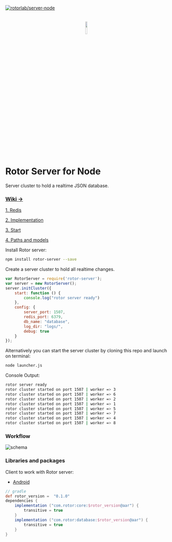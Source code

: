 [ ![rotorlab/server-node](https://d25lcipzij17d.cloudfront.net/badge.svg?id=js&type=6&v=0.0.1&x2=0)](https://www.npmjs.com/package/rotor-server)
<p align="center"><img width="10%" vspace="20" src="https://github.com/rotorlab/database-kotlin/raw/develop/app/src/main/res/mipmap-xxxhdpi/ic_launcher_round.png"></p>

# Rotor Server for Node
Server cluster to hold a realtime JSON database.

### [Wiki ->](https://github.com/rotorlab/server-node/wiki)

[1. Redis](https://github.com/rotorlab/server-node/wiki/Redis)

[2. Implementation](https://github.com/rotorlab/server-node/wiki/Implementation)

[3. Start](https://github.com/rotorlab/server-node/wiki/Start)

[4. Paths and models](https://github.com/rotorlab/server-node/wiki/Paths-and-models)

Install Rotor server:
```bash
npm install rotor-server --save
```

Create a server cluster to hold all realtime changes.

```javascript
var RotorServer = require('rotor-server');
var server = new RotorServer();
server.initCluster({
    start: function () {
        console.log("rotor server ready")
    },
    config: {
        server_port: 1507,
        redis_port: 6379,
        db_name: "database",
        log_dir: "logs/",
        debug: true
    }
});
```
Alternatively you can start the server cluster by cloning this repo and launch on terminal:
```bash
node launcher.js 
```
Console Output:
```bash
rotor server ready
rotor cluster started on port 1507 | worker => 3
rotor cluster started on port 1507 | worker => 6
rotor cluster started on port 1507 | worker => 2
rotor cluster started on port 1507 | worker => 1
rotor cluster started on port 1507 | worker => 5
rotor cluster started on port 1507 | worker => 7
rotor cluster started on port 1507 | worker => 4
rotor cluster started on port 1507 | worker => 8

```
### Workflow
![schema](https://github.com/rotorlab/server-node/raw/feature/mongodb/schema.png)

### Libraries and packages
Client to work with Rotor server:

- [Android](https://github.com/rotorlab/database-kotlin)
```groovy
// gradle
def rotor_version =  "0.1.0"
dependencies {
    implementation ("com.rotor:core:$rotor_version@aar") {
        transitive = true
    }
    implementation ("com.rotor:database:$rotor_version@aar") {
        transitive = true
    }
}
```

